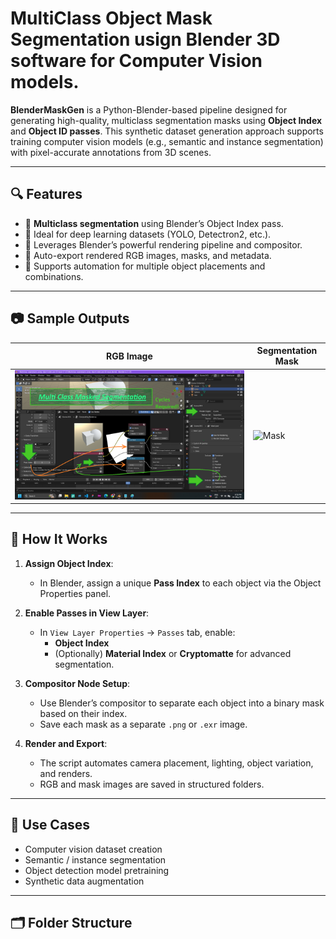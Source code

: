 # MultiClass Object Mask Segmentation usign Blender 3D software for Computer Vision models.

**BlenderMaskGen** is a Python-Blender-based pipeline designed for generating high-quality, multiclass segmentation masks using **Object Index** and **Object ID passes**. This synthetic dataset generation approach supports training computer vision models (e.g., semantic and instance segmentation) with pixel-accurate annotations from 3D scenes.

---

## 🔍 Features

- 🎨 **Multiclass segmentation** using Blender’s Object Index pass.
- 🧠 Ideal for deep learning datasets (YOLO, Detectron2, etc.).
- 🧱 Leverages Blender’s powerful rendering pipeline and compositor.
- 📁 Auto-export rendered RGB images, masks, and metadata.
- 🧩 Supports automation for multiple object placements and combinations.

---

## 📷 Sample Outputs

| RGB Image | Segmentation Mask |
|-----------|-------------------|
| ![RGB](images/Mullticlass.png) | ![Mask](samples/mask_sample.png) |

---

## 🧰 How It Works

1. **Assign Object Index**:
   - In Blender, assign a unique **Pass Index** to each object via the Object Properties panel.

2. **Enable Passes in View Layer**:
   - In `View Layer Properties` → `Passes` tab, enable:
     - **Object Index**
     - (Optionally) **Material Index** or **Cryptomatte** for advanced segmentation.

3. **Compositor Node Setup**:
   - Use Blender’s compositor to separate each object into a binary mask based on their index.
   - Save each mask as a separate `.png` or `.exr` image.

4. **Render and Export**:
   - The script automates camera placement, lighting, object variation, and renders.
   - RGB and mask images are saved in structured folders.

---

## 🧪 Use Cases

- Computer vision dataset creation
- Semantic / instance segmentation
- Object detection model pretraining
- Synthetic data augmentation

---

## 🗂 Folder Structure

